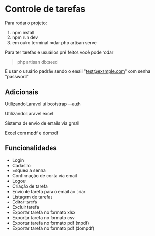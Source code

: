 # Controle de tarefas

Para rodar o projeto:

1. npm install
2. npm run dev
3. em outro terminal rodar php artisan serve

Para ter tarefas e usuários pré feitos você pode rodar

> php artisan db:seed

E usar o usuário padrão sendo o email "test@example.com" com senha "password"

## Adicionais

Utilizando Laravel ui bootstrap --auth

Utilizando Laravel excel

Sistema de envio de emails via gmail

Excel com mpdf e dompdf

## Funcionalidades

- Login
- Cadastro
- Esqueci a senha
- Confirmação de conta via email
- Logout
- Criação de tarefa
- Envio de tarefa para o email ao criar
- Listagem de tarefas
- Editar tarefa
- Excluir tarefa
- Exportar tarefa no formato xlsx
- Exportar tarefa no formato csv
- Exportar tarefa no formato pdf (mpdf)
- Exportar tarefa no formato pdf (dompdf)

